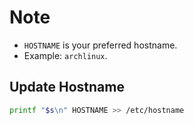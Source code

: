 # Note
- `HOSTNAME` is your preferred hostname.
- Example: `archlinux`.

## Update Hostname
```bash
printf "$s\n" HOSTNAME >> /etc/hostname
```